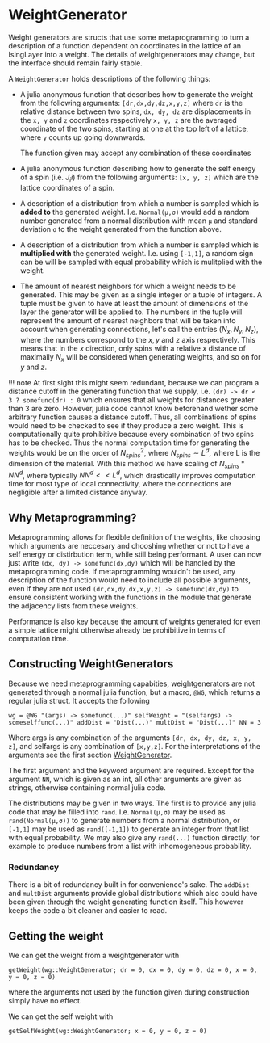 # WeightGenerator

Weight generators are structs that use some metaprogramming to turn a description of a function dependent on coordinates in the lattice of an IsingLayer into a weight.
The details of weightgenerators may change, but the interface should remain fairly stable.

A `WeightGenerator` holds descriptions of the following things:

* A julia anonymous function that describes how to generate the weight from the following arguments:
    `[dr,dx,dy,dz,x,y,z]` where `dr` is the relative distance between two spins, `dx, dy, dz` are displacements in the `x, y` and `z` coordinates respectively
    `x, y, z` are the averaged coordinate of the two spins, starting at one at the top left of a lattice, where `y` counts up going downwards.

    The function given may accept any combination of these coordinates

* A julia anonymous function describing how to generate the self energy of a spin (i.e. $J_ii$) from the following arguments:
    `[x, y, z]` which are the lattice coordinates of a spin.

* A description of a distribution from which a number is sampled which is **added to** the generated weight.
    I.e. `Normal(μ,σ)` would add a random number generated from a normal distribution with mean `μ` and standard deviation `σ` to the weight generated from the function above.
 
* A description of a distribution from which a number is sampled which is **multiplied with** the generated weight.
    I.e. using `[-1,1]`, a random sign can be will be sampled with equal probability which is mulitplied with the weight.

* The amount of nearest neighbors for which a weight needs to be generated. This may be given as a single integer or a tuple of integers. A tuple must be given to have at least the amount of dimensions of the layer the generator will be applied to. The numbers in the tuple will represent the amount of nearest neighbors that will be taken into account when generating connections, let's call the entries $(N_x, N_y, N_z)$, where the numbers correspond to the $x,y$ and $z$ axis respectively. This means that in the $x$ direction, only spins with a relative $x$ distance of maximally $N_x$ will be considered when generating weights, and so on for $y$ and $z$.

!!! note
    At first sight this might seem redundant, because we can program a distance cutoff in the generating function that we supply, i.e. `(dr) -> dr < 3 ? somefunc(dr) : 0` which ensures that all weights for distances greater than 3 are zero. However, julia code cannot know beforehand wether some arbitrary function causes a distance cutoff. Thus, all combinations of spins would need to be checked to see if they produce a zero weight. This is computationally quite prohibitive because every combination of two spins has to be checked. Thus the normal computation time for generating the weights would be on the order of $N_{spins}^2$, where $N_{spins} \sim L^d$, where L is the dimension of the material. With this method we have scaling of $N_{spins} * {NN}^d$, where typically ${NN}^d << L^d$, which drastically improves computation time for most type of local connectivity, where the connections are negligible after a limited distance anyway.

## Why Metaprogramming?

Metaprogramming allows for flexible definition of the weights, like choosing which arguments are neccesary and chooshing whether or not to have a self energy or distirbution term, while still being performant. A user can now just write `(dx, dy) -> somefunc(dx,dy)` which will be handled by the metaprogramming code. If metaprogramming wouldn't be used, any description of the function would need to include all possible arguments, even if they are not used `(dr,dx,dy,dx,x,y,z) -> somefunc(dx,dy)` to ensure consistent working with the functions in the module that generate the adjacency lists from these weights.

Performance is also key because the amount of weights generated for even a simple lattice might otherwise already be prohibitive in terms of computation time.

## Constructing WeightGenerators

Because we need metaprogramming capabities, weightgenerators are not generated through a normal julia function, but a macro, `@WG`, which returns a regular julia struct. It accepts the following

```
wg = @WG "(args) -> somefunc(...)" selfWeight = "(selfargs) -> someselffunc(...)" addDist = "Dist(...)" multDist = "Dist(...)" NN = 3
```

Where args is any combination of the arguments `[dr, dx, dy, dz, x, y, z]`, and selfargs is any combination of `[x,y,z]`. For the interpretations of the arguments see the first section [WeightGenerator](@ref).

The first argument and the keyword argument are required. Except for the argument `NN`, which is given as an int, all other arguments are given as strings, otherwise containing normal julia code.

The distributions may be given in two ways. The first is to provide any julia code that may be filled into `rand`. I.e. `Normal(μ,σ)` may be used as `rand(Normal(μ,σ))` to generate numbers from a normal distribution, or `[-1,1]` may be used as `rand([-1,1])` to generate an integer from that list with equal probability. We may also give any `rand(...)` function directly, for example to produce numbers from a list with inhomogeneous probability.

### Redundancy

There is a bit of redundancy built in for convenience's sake. The `addDist` and `multDist` arguments provide global distributions which also could have been given through the weight generating function itself. This however keeps the code a bit cleaner and easier to read.

## Getting the weight

We can get the weight from a weightgenerator with

```
getWeight(wg::WeightGenerator; dr = 0, dx = 0, dy = 0, dz = 0, x = 0, y = 0, z = 0)
```

where the arguments not used by the function given during construction simply have no effect.

We can get the self weight with

```
getSelfWeight(wg::WeightGenerator; x = 0, y = 0, z = 0)
```
